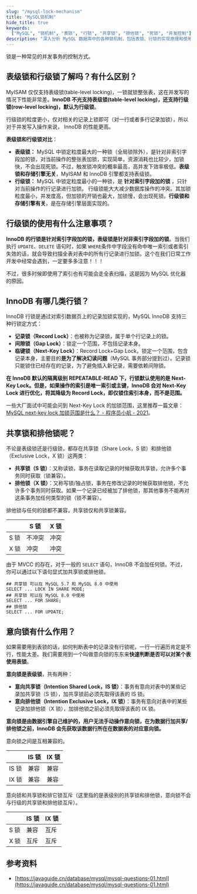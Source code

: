 ```yaml
---
slug: "/mysql-lock-mechanism"
title: "MySQL锁机制"
hide_title: true
keywords:
  ["MySQL", "锁机制", "表锁", "行锁", "共享锁", "排他锁", "死锁", "并发控制"]
description: "深入分析 MySQL 数据库中的各种锁机制，包括表锁、行锁的实现原理和使用场景"
---
```


锁是一种常见的并发事务的控制方式。

## 表级锁和行级锁了解吗？有什么区别？

MyISAM 仅仅支持表级锁(table-level locking)，一锁就锁整张表，这在并发写的情况下性能非常差。**InnoDB 不光支持表级锁(table-level locking)，还支持行级锁(row-level locking)，默认为行级锁**。

行级锁的粒度更小，仅对相关的记录上锁即可（对一行或者多行记录加锁），所以对于并发写入操作来说， InnoDB 的性能更高。

**表级锁和行级锁对比**：

*   **表级锁：** MySQL 中锁定粒度最大的一种锁（全局锁除外），是针对非索引字段加的锁，对当前操作的整张表加锁，实现简单，资源消耗也比较少，加锁快，不会出现死锁。不过，触发锁冲突的概率最高，高并发下效率极低。**表级锁和存储引擎无关**，MyISAM 和 InnoDB 引擎都支持表级锁。
*   **行级锁：** MySQL 中锁定粒度最小的一种锁，是 **针对索引字段加的锁** ，只针对当前操作的行记录进行加锁。 行级锁能大大减少数据库操作的冲突。其加锁粒度最小，并发度高，但加锁的开销也最大，加锁慢，会出现死锁。**行级锁和存储引擎有关**，是在存储引擎层面实现的。

## 行级锁的使用有什么注意事项？

**InnoDB 的行锁是针对索引字段加的锁，表级锁是针对非索引字段加的锁**。当我们执行 `UPDATE`、`DELETE` 语句时，如果 `WHERE`条件中字段没有命中唯一索引或者索引失效的话，就会导致扫描全表对表中的所有行记录进行加锁。这个在我们日常工作开发中经常会遇到，一定要多多注意！！！

不过，很多时候即使用了索引也有可能会走全表扫描，这是因为 MySQL 优化器的原因。

## InnoDB 有哪几类行锁？

InnoDB 行锁是通过对索引数据页上的记录加锁实现的，MySQL InnoDB 支持三种行锁定方式：

*   **记录锁（Record Lock）**：也被称为记录锁，属于单个行记录上的锁。
*   **间隙锁（Gap Lock）**：锁定一个范围，不包括记录本身。
*   **临键锁（Next-Key Lock）**：Record Lock+Gap Lock，锁定一个范围，包含记录本身，主要目的**是为了解决幻读问题**（MySQL 事务部分提到过）。记录锁只能锁住已经存在的记录，为了避免插入新记录，需要依赖间隙锁。

**在 InnoDB 默认的隔离级别 REPEATABLE-READ 下，行锁默认使用的是 Next-Key Lock。但是，如果操作的索引是唯一索引或主键，InnoDB 会对 Next-Key Lock 进行优化，将其降级为 Record Lock，即仅锁住索引本身，而不是范围。**

一些大厂面试中可能会问到 Next-Key Lock 的加锁范围，这里推荐一篇文章：[MySQL next-key lock 加锁范围是什么？ - 程序员小航 - 2021](https://segmentfault.com/a/1190000040129107)。

## 共享锁和排他锁呢？

不论是表级锁还是行级锁，都存在共享锁（Share Lock，S 锁）和排他锁（Exclusive Lock，X 锁）这两类：

*   **共享锁（S 锁）**：又称读锁，事务在读取记录的时候获取共享锁，允许多个事务同时获取（锁兼容）。
*   **排他锁（X 锁）**：又称写锁/独占锁，事务在修改记录的时候获取排他锁，不允许多个事务同时获取。如果一个记录已经被加了排他锁，那其他事务不能再对这条事务加任何类型的锁（锁不兼容）。

排他锁与任何的锁都不兼容，共享锁仅和共享锁兼容。

|     | S 锁 | X 锁 |
| --- | --- | --- |
| S 锁 | 不冲突 | 冲突  |
| X 锁 | 冲突  | 冲突  |

由于 MVCC 的存在，对于一般的 `SELECT` 语句，InnoDB 不会加任何锁。不过， 你可以通过以下语句显式加共享锁或排他锁。

```
## 共享锁 可以在 MySQL 5.7 和 MySQL 8.0 中使用
SELECT ... LOCK IN SHARE MODE;
## 共享锁 可以在 MySQL 8.0 中使用
SELECT ... FOR SHARE;
## 排他锁
SELECT ... FOR UPDATE;
```

## 意向锁有什么作用？

如果需要用到表锁的话，如何判断表中的记录没有行锁呢，一行一行遍历肯定是不行，性能太差。我们需要用到一个叫做意向锁的东东来**快速判断是否可以对某个表使用表锁**。

**意向锁是表级锁**，共有两种：

*   **意向共享锁（Intention Shared Lock，IS 锁）**：事务有意向对表中的某些记录加共享锁（S 锁），加共享锁前必须先取得该表的 IS 锁。
*   **意向排他锁（Intention Exclusive Lock，IX 锁）**：事务有意向对表中的某些记录加排他锁（X 锁），加排他锁之前必须先取得该表的 IX 锁。

**意向锁是由数据引擎自己维护的，用户无法手动操作意向锁，在为数据行加共享/排他锁之前，InnoDB 会先获取该数据行所在在数据表的对应意向锁。**

意向锁之间是互相兼容的。

|     | IS 锁 | IX 锁 |
| --- | --- | --- |
| IS 锁 | 兼容  | 兼容  |
| IX 锁 | 兼容  | 兼容  |

意向锁和共享锁和排它锁互斥（这里指的是表级别的共享锁和排他锁，意向锁不会与行级的共享锁和排他锁互斥）。

|     | IS 锁 | IX 锁 |
| --- | --- | --- |
| S 锁 | 兼容  | 互斥  |
| X 锁 | 互斥  | 互斥  |

## 参考资料

*   [https://javaguide.cn/database/mysql/mysql-questions-01.html](https://javaguide.cn/database/mysql/mysql-questions-01.html)

  

